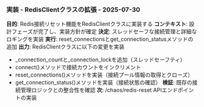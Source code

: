 ### 実装 - RedisClientクラスの拡張 - 2025-07-30
**目的**: Redis接続リセット機能をRedisClientクラスに実装する
**コンテキスト**: 設計フェーズが完了し、実装方針が確定
**決定**: スレッドセーフな接続管理と詳細なロギングを実装
**実行**: reset_connectionsとget_connection_statusメソッドの追加
**出力**: RedisClientクラスに以下の変更を実装
- _connection_countと_connection_lockを追加（スレッドセーフティ）
- connect()メソッドで接続カウントをインクリメント
- reset_connections()メソッドを実装（接続プール情報の取得とクローズ）
- get_connection_status()メソッドを実装（接続状態の確認）
**検証**: 既存の接続管理ロジックとの整合性を確認
**次**: /chaos/redis-reset APIエンドポイントの実装